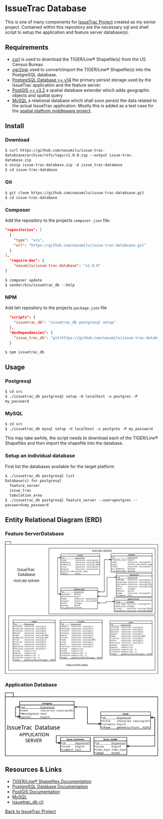 # IssueTrac Database

This is one of many components for [IssueTrac Project](https://github.com/nasumilu/issue-trac) created as my senior 
project. Contained within this repository are the necessary sql and shell script to setup the application and 
feature server database(s). 

## Requirements

- [curl](https://man7.org/linux/man-pages/man1/curl.1.html) is used to download the TIGER/Line&reg; Shapefile(s) from 
  the US Census Bureau
- [ogr2ogr](https://gdal.org/programs/ogr2ogr.html) used to convert/import the TIGER/Line&reg; Shapefile(s) into the 
  PostgreSQL database.
- [PostgreSQL Database >= v14](https://www.postgresql.org/) the primary persist storage used by the IssueTrac application
  and the feature server. 
- [PostGIS >= v3.2](https://postgis.net/) a spatial database extender which adds geographic objects and spatial query
- [MySQL](https://www.mysql.com/) a relational database which shall soon persist the data related to the actual IssueTrac
application. Mostly this is added as a test case for the [spatial platform middleware project](https://github.com/nasumilu/spatial-platform).

## Install

### Download
```shell
$ curl https://github.com/nasumilu/issue-trac-databsase/archive/refs/tags/v1.0.0.zip --output issue-trac-database.zip
$ unzip issue-trac-database.zip -d issue_trac-database
$ cd issue-trac-database
```

### Git
```shell
$ git clone https://github.com/nasumilu/issue-trac-databsase.git
$ cd issue-trac-database
```

### Composer

Add the repository to the projects `composer.json` file:
```json
"repositories": [
  {
    "type": "vcs",
    "url": "https://github.com/nasumilu/issue-trac-databsase.git"
  }
],
  "require-dev": {
    "nasumilu/issue-trac-database": "v1.0.0" 
}
```

```shell
$ composer update
$ vendor/bin/issuetrac_db --help
```

### NPM

Add teh repository to the projects `package.json` file
```json
  "scripts": {
    "issuetrac_db": "issuetrac_db postgresql setup"
  },
  "devDependencies": {
    "issue_trac_db": "git+https://github.com/nasumilu/issue-trac-databsase.git#v1.0.0"
  }
```

```shell
$ npm issuetrac_db
```

## Usage

### Postgresql

```shell
$ cd src
$ ./issuetrac_db postgresql setup -H localhost -u postgres -P my_password
```

### MySQL

```shell
$ cd src
$ ./issuetrac_db mysql setup -H localhost -u postgres -P my_password
```

This may take awhile, the script needs to download each of the TIGER/Line&reg; Shapefiles and then import the shapefile
into the database.

### Setup an individual database

First list the databases available for the target platform
```shell
$ ./issuetrac_db postgresql list
Database(s) for postgresql
  feature_server
  issue_trac
  tabulation_area
$ ./issuetrac_db postgresql feature_server --user=postgres --password=my_password
```

## Entity Relational Diagram (ERD)

### Feature ServerDatabase

![Feature Server ERD](dist/feature_server/erd.png)

### Application Database

![IssueTrac ERD](dist/issue_trac/erd.png)

## Resources & Links

- [TIGER/Line&reg; Shapefiles Documentation](https://www.census.gov/programs-surveys/geography/technical-documentation/complete-technical-documentation/tiger-geo-line.2022.html)
- [PostgreSQL Database Documentation](https://www.postgresql.org/docs/)
- [PostGIS Documentation](https://postgis.net/documentation/)
- [MySQL](https://www.mysql.com/)
- [issuetrac_db cli](dist/issuetrac_db.md)

[Back to IssueTrac Project](https://github.com/nasumilu/issue-trac)